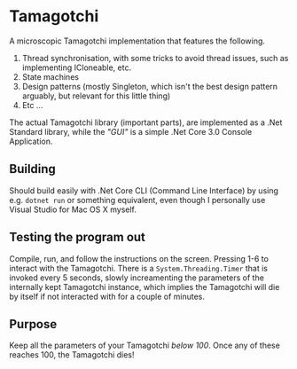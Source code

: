 
# Tamagotchi

A microscopic Tamagotchi implementation that features the following.

1. Thread synchronisation, with some tricks to avoid thread issues, such as implementing ICloneable, etc.
2. State machines
3. Design patterns (mostly Singleton, which isn't the best design pattern arguably, but relevant for this little thing)
4. Etc ...

The actual Tamagotchi library (important parts), are implemented as a .Net Standard library, while the _"GUI"_ is a simple
.Net Core 3.0 Console Application.

## Building

Should build easily with .Net Core CLI (Command Line Interface) by using e.g. `dotnet run` or something equivalent, even
though I personally use Visual Studio for Mac OS X myself.

## Testing the program out

Compile, run, and follow the instructions on the screen. Pressing 1-6 to interact with the Tamagotchi. There is a
`System.Threading.Timer` that is invoked every 5 seconds, slowly increamenting the parameters of the internally kept
Tamagotchi instance, which implies the Tamagotchi will die by itself if not interacted with for a couple of minutes.

## Purpose

Keep all the parameters of your Tamagotchi _below 100_. Once any of these reaches 100, the Tamagotchi dies!
